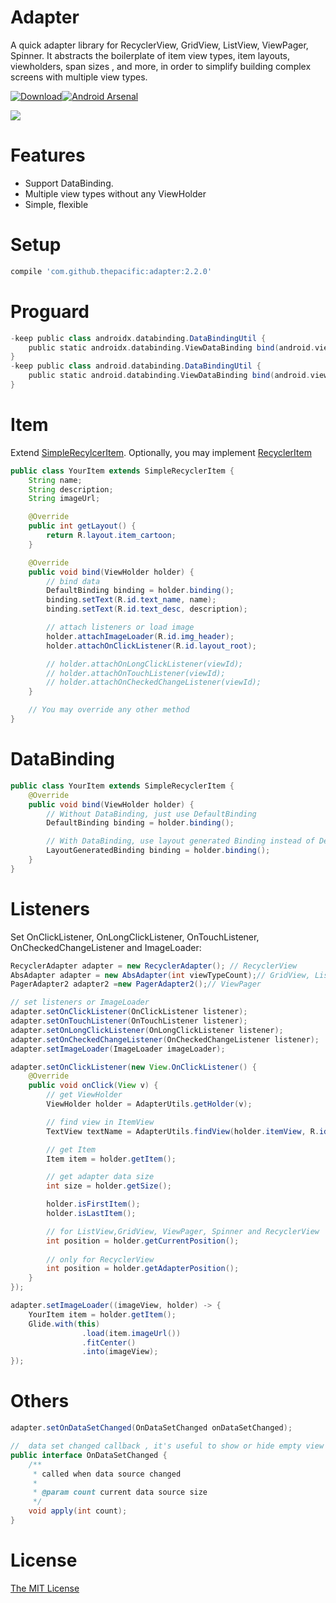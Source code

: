 # Adapter
A quick adapter library for RecyclerView, GridView, ListView, ViewPager, Spinner. It abstracts the boilerplate of item view types, item layouts, viewholders, span sizes , and more, in order to simplify building complex screens with multiple view types.

[![Download](https://img.shields.io/maven-central/v/com.github.thepacific/adapter.svg)](https://search.maven.org/artifact/com.github.thepacific/adapter)[![Android Arsenal](https://img.shields.io/badge/Android%20Arsenal-Adapter-green.svg?style=true)](https://android-arsenal.com/details/1/3449)

![](https://github.com/thepacific/adapter/blob/master/previews/preview0.gif)

# Features
+ Support DataBinding.
+ Multiple view types without any ViewHolder
+ Simple, flexible

# Setup
```groovy
compile 'com.github.thepacific:adapter:2.2.0'
```
# Proguard
```groovy
-keep public class androidx.databinding.DataBindingUtil {
    public static androidx.databinding.ViewDataBinding bind(android.view.View);
}
-keep public class android.databinding.DataBindingUtil {
    public static android.databinding.ViewDataBinding bind(android.view.View);
}
```

# Item
Extend [SimpleRecylcerItem](https://github.com/thepacific/adapter/blob/master/pacific-adapter/adapter/src/main/java/com/pacific/adapter/SimpleRecyclerItem.java). Optionally, you may implement [RecyclerItem](https://github.com/thepacific/adapter/blob/master/pacific-adapter/adapter/src/main/java/com/pacific/adapter/RecyclerItem.java)

```java
public class YourItem extends SimpleRecyclerItem {
    String name;
    String description;
    String imageUrl;

    @Override
    public int getLayout() {
        return R.layout.item_cartoon;
    }

    @Override
    public void bind(ViewHolder holder) {
        // bind data
        DefaultBinding binding = holder.binding();
        binding.setText(R.id.text_name, name);
        binding.setText(R.id.text_desc, description);

        // attach listeners or load image
        holder.attachImageLoader(R.id.img_header);
        holder.attachOnClickListener(R.id.layout_root);

        // holder.attachOnLongClickListener(viewId);
        // holder.attachOnTouchListener(viewId);
        // holder.attachOnCheckedChangeListener(viewId);
    }

    // You may override any other method
}
```

# DataBinding
```java
public class YourItem extends SimpleRecyclerItem {
    @Override
    public void bind(ViewHolder holder) {
        // Without DataBinding, just use DefaultBinding
        DefaultBinding binding = holder.binding();

        // With DataBinding, use layout generated Binding instead of DefaultBinding
        LayoutGeneratedBinding binding = holder.binding();
    }
}
```

# Listeners
Set OnClickListener, OnLongClickListener, OnTouchListener, OnCheckedChangeListener and ImageLoader:

```java
RecyclerAdapter adapter = new RecyclerAdapter(); // RecyclerView
AbsAdapter adapter = new AbsAdapter(int viewTypeCount);// GridView, ListView, Spinner
PagerAdapter2 adapter2 =new PagerAdapter2();// ViewPager

// set listeners or ImageLoader
adapter.setOnClickListener(OnClickListener listener);
adapter.setOnTouchListener(OnTouchListener listener);
adapter.setOnLongClickListener(OnLongClickListener listener);
adapter.setOnCheckedChangeListener(OnCheckedChangeListener listener);
adapter.setImageLoader(ImageLoader imageLoader);

adapter.setOnClickListener(new View.OnClickListener() {
    @Override
    public void onClick(View v) {
        // get ViewHolder
        ViewHolder holder = AdapterUtils.getHolder(v);

        // find view in ItemView
        TextView textName = AdapterUtils.findView(holder.itemView, R.id.text_name);

        // get Item
        Item item = holder.getItem();

        // get adapter data size
        int size = holder.getSize();

        holder.isFirstItem();
        holder.isLastItem();

        // for ListView,GridView, ViewPager, Spinner and RecyclerView
        int position = holder.getCurrentPosition();
         
        // only for RecyclerView
        int position = holder.getAdapterPosition();
    }
});

adapter.setImageLoader((imageView, holder) -> {
    YourItem item = holder.getItem();
    Glide.with(this)
                .load(item.imageUrl())
                .fitCenter()
                .into(imageView);
});
```

# Others
```java
adapter.setOnDataSetChanged(OnDataSetChanged onDataSetChanged);

//  data set changed callback , it's useful to show or hide empty view
public interface OnDataSetChanged {
    /**
     * called when data source changed
     *
     * @param count current data source size
     */
    void apply(int count);
}
```

# License  
[The MIT License ](https://opensource.org/licenses/MIT)
